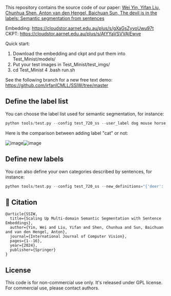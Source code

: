 This repository contains the source code of our paper:
[Wei Yin, Yifan Liu, Chunhua Shen, Anton van den Hengel, Baichuan Sun, The devil is in the labels: Semantic segmentation from sentences](https://arxiv.org/abs/2202.02002)


Embedding: https://cloudstor.aarnet.edu.au/plus/s/gXaGsZyvoUwu97t
CKPT: https://cloudstor.aarnet.edu.au/plus/s/AtYYaVSVVAlEwve

Quick start:
1. Download the embedding and ckpt and put them into Test_Minist/models/
2. Put your test images in Test_Minist/test_imgs/
3. cd Test_Minist
4 .bash run.sh


See the following branch for a new free text demo:
https://github.com/irfanICMLL/SSIW/tree/master

## Define the label list
You can choose the label list used for semantic segmentation, for instance:
```python
python tools/test.py --config test_720_ss --user_label dog mouse horse rug_floormat wall person vegetation pizza
```
Here is the comparison between adding label "cat" or not:

![image](https://github.com/irfanICMLL/SSIW/blob/master/Test_Minist/ann_imgs/img8_vis_1.png)![image](https://github.com/irfanICMLL/SSIW/blob/master/Test_Minist/ann_imgs/img8_vis_2.png)


## Define new labels
You can also define your own categories described by sentences, for instance:
```python
python tools/test.py --config test_720_ss --new_definitions="{'deer': 'This is an image of deer, similar to sheep or dog.'}"
```

## 📧 Citation
```
@article{SSIW,
  title={Scaling Up Multi-domain Semantic Segmentation with Sentence Embeddings},
  author={Yin, Wei and Liu, Yifan and Shen, Chunhua and Sun, Baichuan and van den Hengel, Anton},
  journal={International Journal of Computer Vision},
  pages={1--16},
  year={2024},
  publisher={Springer}
}
```


## License
This code is for non-commercial use only. It's released under GPL license. For commercial use, please contact authors.
